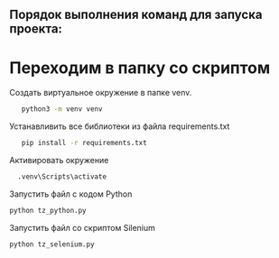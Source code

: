 ## Порядок выполнения команд для запуска проекта:

# Переходим в папку со скриптом

Создать виртуальное окружение в папке venv.

``` bash
   python3 -m venv venv
```

Устанавливить все библиотеки из файла requirements.txt

```bash
   pip install -r requirements.txt 
```

Активировать окружение

```bash
  .venv\Scripts\activate 
```

Запустить файл с кодом Python

```bash
python tz_python.py 
```

Запустить файл со скриптом Silenium

```bash
python tz_selenium.py
```
